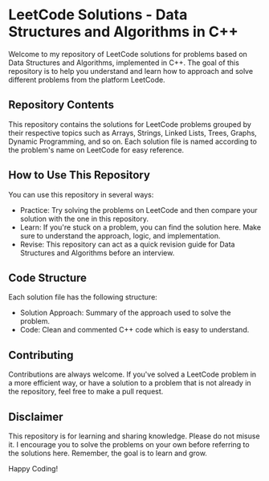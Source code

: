 # LeetCode Solutions - Data Structures and Algorithms in C++
Welcome to my repository of LeetCode solutions for problems based on Data Structures and Algorithms, implemented in C++. The goal of this repository is to help you understand and learn how to approach and solve different problems from the platform LeetCode.

## Repository Contents
This repository contains the solutions for LeetCode problems grouped by their respective topics such as Arrays, Strings, Linked Lists, Trees, Graphs, Dynamic Programming, and so on. Each solution file is named according to the problem's name on LeetCode for easy reference.

## How to Use This Repository
You can use this repository in several ways:

- Practice: Try solving the problems on LeetCode and then compare your solution with the one in this repository.
- Learn: If you're stuck on a problem, you can find the solution here. Make sure to understand the approach, logic, and implementation.
- Revise: This repository can act as a quick revision guide for Data Structures and Algorithms before an interview.
## Code Structure
Each solution file has the following structure:

- Solution Approach: Summary of the approach used to solve the problem.
- Code: Clean and commented C++ code which is easy to understand.

## Contributing
Contributions are always welcome. If you've solved a LeetCode problem in a more efficient way, or have a solution to a problem that is not already in the repository, feel free to make a pull request.

## Disclaimer
This repository is for learning and sharing knowledge. Please do not misuse it. I encourage you to solve the problems on your own before referring to the solutions here. Remember, the goal is to learn and grow.

Happy Coding!
